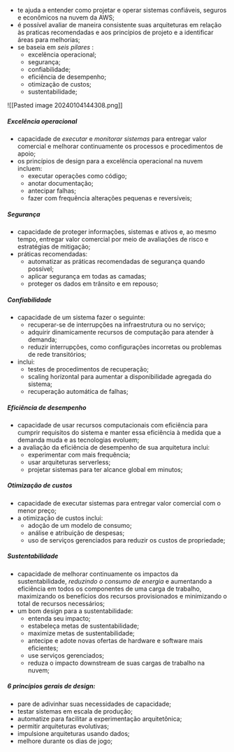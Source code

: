 
- te ajuda a entender como projetar e operar sistemas confiáveis, seguros e econômicos na nuvem da AWS;
- é possível avaliar de maneira consistente suas arquiteturas em relação às praticas recomendadas e aos princípios de projeto e a identificar áreas para melhorias;
- se baseia em *seis pilares* :
	- excelência operacional;
	- segurança;
	- confiabilidade;
	- eficiência de desempenho;
	- otimização de custos;
	- sustentabilidade;

![[Pasted image 20240104144308.png]]

##### Excelência operacional

- capacidade de *executar* e *monitorar sistemas* para entregar valor comercial e melhorar continuamente os processos e procedimentos de apoio;
- os princípios de design para a excelência operacional na nuvem incluem:
	- executar operações como código;
	- anotar documentação;
	- antecipar falhas;
	- fazer com frequência alterações pequenas e reversíveis;

##### Segurança

- capacidade de proteger informações, sistemas e ativos e, ao mesmo tempo, entregar valor comercial por meio de avaliações de risco e estratégias de mitigação;
- práticas recomendadas:
	- automatizar as práticas recomendadas de segurança quando possível;
	- aplicar segurança em todas as camadas;
	- proteger os dados em trânsito e em repouso;

##### Confiabilidade

- capacidade de um sistema fazer o seguinte:
	- recuperar-se de interrupções na infraestrutura ou no serviço;
	- adquirir dinamicamente recursos de computação para atender à demanda;
	- reduzir interrupções, como configurações incorretas ou problemas de rede transitórios;
- inclui:
	- testes de procedimentos de recuperação;
	- scaling horizontal para aumentar a disponibilidade agregada do sistema;
	- recuperação automática de falhas;

##### Eficiência de desempenho

- capacidade de usar recursos computacionais com eficiência para cumprir requisitos do sistema e manter essa eficiência à medida que a demanda muda e as tecnologias evoluem;
- a avaliação da eficiência de desempenho de sua arquitetura inclui:
	- experimentar com mais frequência;
	- usar arquiteturas serverless;
	- projetar sistemas para ter alcance global em minutos;

##### Otimização de custos

- capacidade de executar sistemas para entregar valor comercial com o menor preço;
- a otimização de custos inclui:
	- adoção de um modelo de consumo;
	- análise e atribuição de despesas;
	- uso de serviços gerenciados para reduzir os custos de propriedade;

##### Sustentabilidade

- capacidade de melhorar continuamente os impactos da sustentabilidade, *reduzindo o consumo de energia* e aumentando a eficiência em todos os componentes de uma carga de trabalho, maximizando os benefícios dos recursos provisionados e minimizando o total de recursos necessários;
- um bom design para a sustentabilidade:
	- entenda seu impacto;
	- estabeleça metas de sustentabilidade;
	- maximize metas de sustentabilidade;
	- antecipe e adote novas ofertas de hardware e software mais eficientes;
	- use serviços gerenciados;
	- reduza o impacto downstream de suas cargas de trabalho na nuvem;

##### 6 princípios gerais de design:

- pare de adivinhar suas necessidades de capacidade;
- testar sistemas em escala de produção;
- automatize para facilitar a experimentação arquitetônica;
- permitir arquiteturas evolutivas;
- impulsione arquiteturas usando dados;
- melhore durante os dias de jogo;